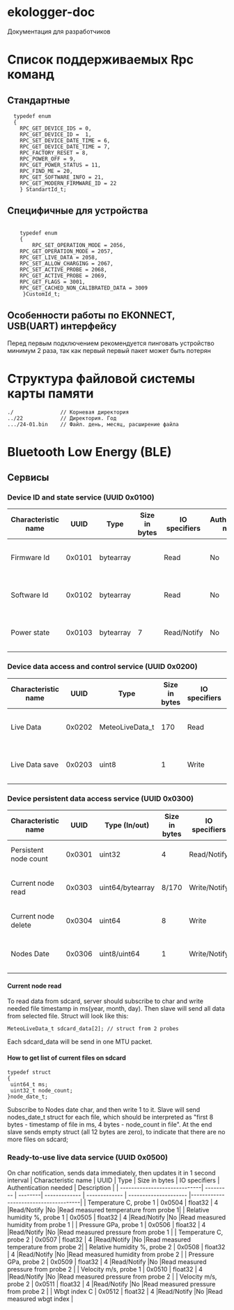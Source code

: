 # ekologger-doc
Документация для разработчиков
# Список поддерживаемых Rpc команд
## Стандартные 
```
  typedef enum
  {
	RPC_GET_DEVICE_IDS = 0,
	RPC_GET_DEVICE_ID =  1,
	RPC_SET_DEVICE_DATE_TIME = 6,
	RPC_GET_DEVICE_DATE_TIME = 7,
	RPC_FACTORY_RESET = 8,
	RPC_POWER_OFF =	9,
	RPC_GET_POWER_STATUS = 11,
	RPC_FIND_ME = 20,
	RPC_GET_SOFTWARE_INFO =	21,
	RPC_GET_MODERN_FIRMWARE_ID = 22
	} StandartId_t;
```
## Специфичные для устройства
```

    typedef enum
    {
      	RPC_SET_OPERATION_MODE = 2056,
	RPC_GET_OPERATION_MODE = 2057,
	RPC_GET_LIVE_DATA = 2058,
	RPC_SET_ALLOW_CHARGING = 2067,
	RPC_SET_ACTIVE_PROBE = 2068,
	RPC_GET_ACTIVE_PROBE = 2069,
	RPC_GET_FLAGS =	3001,
	RPC_GET_CACHED_NON_CALIBRATED_DATA = 3009
     }CustomId_t;
```
## Особенности работы по EKONNECT, USB(UART) интерфейсу
Перед первым подключением рекомендуется пинговать устройство минимум 2 раза, так как первый первый пакет может быть потерян

# Структура файловой системы карты памяти 
```
./               // Корневая директория 
../22            // Директория. Год 
.../24-01.bin    // Файл. день, месяц, расширение файла  

```
# Bluetooth Low Energy (BLE)
## Сервисы
### Device ID and state service (UUID 0x0100)

| Characteristic name          | UUID      | Type            | Size in bytes | IO specifiers | Authentication needed | Description                       |
| -----------------------------| --------- | ----------------| ------------- | ------------- | --------------------- |-----------------------------------|
| Firmware Id                  | 0x0101    | bytearray       |               |Read           |No                     |Read firmware ID information block |
| Software Id                  | 0x0102    | bytearray       |               |Read           |No                     |Read software ID information block |
| Power state                  | 0x0103    | bytearray       |7              |Read/Notify    |No                     |Read device power state block      |


### Device data access and control service (UUID 0x0200)

| Characteristic name          | UUID      | Type            | Size in bytes | IO specifiers | Authentication needed | Description                       |
| -----------------------------| --------- | ----------------| ------------- | ------------- | --------------------- |-----------------------------------|
| Live Data                    | 0x0202    | MeteoLiveData_t |170            |Read           |No                     |Read live data struct from 2 probes|
| Live Data save               | 0x0203    | uint8           | 1             |Write          |No                     |On write saves live data to sd card|

### Device persistent data access service (UUID 0x0300)

| Characteristic name  | UUID      | Type  (In/out)  | Size in bytes | IO specifiers | Authentication needed | Description                          |
| -------------------  | --------- | ----------------| ------------- | ------------- | --------------------- |--------------------------------------|
| Persistent node count| 0x0301    | uint32          |4              |Read/Notify    |No                     |Read node count from all sd files     |
| Current node read    | 0x0303    | uint64/bytearray|8/170          |Write/Notify   |No                     |Sends all data from selected file     |
| Current node delete  | 0x0304    | uint64          |8              |Write          |No                     |Delete selected file                  |
| Nodes Date           | 0x0306    | uint8/uint64    |1              |Write/Notify   |No                     |Sends node_date_t struct for each file|



#### Current node read
  To read data from sdcard, server should subscribe to char and write needed file timestamp in ms(year, month, day). Then slave will send all data from selected file. 
  Struct will look like this:
  ```
  MeteoLiveData_t sdcard_data[2]; // struct from 2 probes
  ```
  Each sdcard_data will be send in one MTU packet.
#### How to get list of current files on sdcard
 ```
 typedef struct
 {
  uint64_t ms;
  uint32_t node_count;
 }node_date_t;
 ```
  Subscribe to Nodes date char, and then write 1 to it. Slave will send nodes_date_t struct for each file, which should be interpreted as "first 8 bytes - timestamp of file in ms, 4 bytes - node_count in file". At the end slave sends empty struct (all 12 bytes are zero), to indicate that there are no more files on sdcard;
  
### Ready-to-use live data service (UUID 0x0500)

On char notification, sends data immediately, then updates it in 1 second interval
| Characteristic name          | UUID        | Type    | Size in bytes | IO specifiers | Authentication needed | Description                        |
| -----------------------------| --------- | --------| ------------- | ------------- | --------------------- |--------------------------------------|
| Temperature C, probe 1       | 0x0504    | float32 | 4             |Read/Notify    |No                     |Read measured temperature from probe 1|
| Relative humidity %, probe 1 | 0x0505    | float32 | 4             |Read/Notify    |No                     |Read measured humidity from probe 1   |
| Pressure GPa, probe 1        | 0x0506    | float32 | 4             |Read/Notify    |No                     |Read measured pressure from probe 1   |
| Temperature C, probe 2       | 0x0507    | float32 | 4             |Read/Notify    |No                     |Read measured temperature from probe 2|
| Relative humidity %, probe 2 | 0x0508    | float32 | 4             |Read/Notify    |No                     |Read measured humidity from probe 2   |
| Pressure GPa, probe 2        | 0x0509    | float32 | 4             |Read/Notify    |No                     |Read measured pressure from probe 2   |
| Velocity m/s, probe 1        | 0x0510    | float32 | 4             |Read/Notify    |No                     |Read measured pressure from probe 2   |
| Velocity m/s, probe 2        | 0x0511    | float32 | 4             |Read/Notify    |No                     |Read measured pressure from probe 2   |
| Wbgt index C                 | 0x0512    | float32 | 4             |Read/Notify    |No                     |Read measured wbgt index              |
